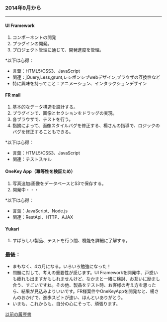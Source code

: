 ### 2014年9月から

----

#### UI Framework
1. コンポーネントの開発
2. プラグインの開発。
3. プロジェクト管理に通じて、開発進度を管理。

*以下は心得：
- 言葉：HTML5/CSS3、JavaScript
- 関連：jQuery,Less,grunt,レシポンシブwebデザイン,ブラウザの互換性など
- 特に興味を持ってこと：アニメーション、インタラクションデザイン


#### FR mail
1. 基本的なデータ構造を設計する。
2. プラグインで、画像とセクションをドラッグの実現。
3. 各ブラウザで、テストを行う。
4. 指摘によって、画像スタイルバグを修正する、楊さんの指導で、ロジックのバグを修正することもできる。

*以下は心得：
- 言葉：HTML5/CSS3、JavaScript
- 関連：テストスキル

#### OneKey App（冪等性を検証ため）
1. 写真追加:画像をデータベースとS3で保存する。
2. 開発中・・・

*以下は心得：
- 言葉：JavaScript、Node.js
- 関連：RestApi、HTTP、AJAX

#### Yukari
1. すばらしい製品、テストを行う間、機能を詳細に了解する。

###  最後：
- まもなく、4カ月になる。いろいろ勉強になった！
- 問題に対して、考えの重要性が感じます。UI Frameworkを開発中、戸惑いも疲れも出ますかもしれませんけど、なかまと一緒に検討、お互いに励まし合う、すごいですね。その他、製品をテスト時、お客様の考え方を思ったら、結果が見込みよりいいです。FR様案件やOneKeyAppを開発なと、楊さんのおかげで、進歩スピトが速い、ほんといありがとう。
- いまも、これからも。自分の心にそって、頑張ります。

[以前の履歴書](http://ckitakishi.com/resume_jp.com)
